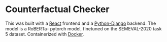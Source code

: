 # Counterfactual Checker
This was built with a [React](https://reactjs.org/) frontend and a [Python-Django](https://www.python.org/) backend.
The model is a RoBERTa- pytorch model, finetuned on the SEMEVAL-2020 task 5 dataset.
Containerized with [Docker](https://www.docker.com/).



